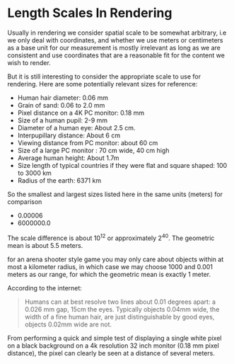 # Length Scales In Rendering

Usually in rendering we consider spatial scale to be somewhat arbitrary, i.e we only deal with coordinates, and whether we use meters or centimeters as
a base unit for our measurement is mostly irrelevant as long as we are consistent and use coordinates that are a reasonable fit for the content we wish to render.

But it is still interesting to consider the appropriate scale to use for rendering.
Here are some potentially relevant sizes for reference:

- Human hair diameter: 0.06 mm
- Grain of sand: 0.06 to 2.0 mm
- Pixel distance on a 4K PC monitor: 0.18 mm
- Size of a human pupil: 2-9 mm
- Diameter of a human eye: About 2.5 cm.
- Interpupillary distance: About 6 cm
- Viewing distance from PC monitor: about 60 cm
- Size of a large PC monitor : 70 cm wide, 40 cm high
- Average human height: About 1.7m
- Size length of typical countries if they were flat and square shaped: 100 to 3000 km
- Radius of the earth: 6371 km

So the smallest and largest sizes listed here in the same units (meters) for comparison
- 0.00006
- 6000000.0

The scale difference is about $10^{12}$ or approximately $2^{40}$. The geometric mean is about 5.5 meters.

for an arena shooter style game you may only care about objects within at most a kilometer radius, in which case we may choose 1000 and 0.001 meters as our range,
for which the geometric mean is exactly 1 meter.

According to the internet:
> Humans can at best resolve two lines about 0.01 degrees apart: a 0.026 mm gap, 15cm the eyes.
> Typically objects 0.04mm wide, the width of a fine human hair, are just distinguishable by good eyes, objects 0.02mm wide are not.

From performing a quick and simple test of displaying a single white pixel on a black background on a 4k resolution 32 inch monitor (0.18 mm pixel distance),
the pixel can clearly be seen at a distance of several meters.

